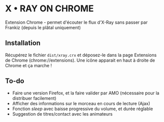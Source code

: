 # X • RAY ON CHROME

Extension Chrome - permet d'écouter le flux d'X-Ray sans passer par Frankiz (depuis le plâtal uniquement)

## Installation

Récupérez le fichier `dist/xray.crx` et déposez-le dans la page Extensions de Chrome (chrome://extensions). 
Une icône apparait en haut à droite de Chrome et ça marche !

## To-do

+ Faire une version Firefox, et la faire valider par AMO (nécessaire pour la distribuer facilement)
+ Afficher des informations sur le morceau en cours de lecture (Ajax)
+ Fonction _sleep_ avec baisse progressive du volume, et durée réglable
+ Suggestion de titres/contact avec les animateurs
